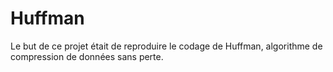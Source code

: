 # Huffman
Le but de ce projet était de reproduire le codage de Huffman, algorithme de compression de données sans perte.
